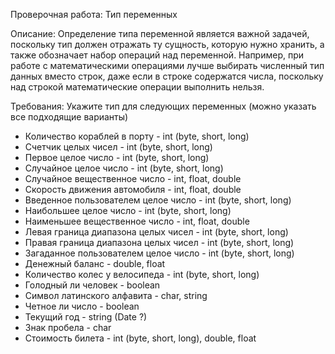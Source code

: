 Проверочная работа: Тип переменных

Описание:
Определение типа переменной является важной задачей, поскольку тип должен отражать ту сущность, которую нужно хранить,
а также обозначает набор операций над переменной. Например, при работе с математическими операциями лучше выбирать
численный тип данных вместо строк, даже если в строке содержатся числа, поскольку над строкой математические операции
выполнить нельзя.

Требования:
Укажите тип для следующих переменных (можно указать все подходящие варианты)

* Количество кораблей в порту - int (byte, short, long)
* Счетчик целых чисел - int (byte, short, long)
* Первое целое число - int (byte, short, long)
* Случайное целое число - int (byte, short, long)
* Случайное вещественное число - int, float, double
* Скорость движения автомобиля - int, float, double
* Введенное пользователем целое число - int (byte, short, long)
* Наибольшее целое число - int (byte, short, long)
* Наименьшее вещественное число - int, float, double
* Левая граница диапазона целых чисел - int (byte, short, long)
* Правая граница диапазона целых чисел - int (byte, short, long)
* Загаданное пользователем целое число - int (byte, short, long)
* Денежный баланс - double, float
* Количество колес у велосипеда - int (byte, short, long)
* Голодный ли человек - boolean
* Символ латинского алфавита - char, string
* Четное ли число - boolean
* Текущий год - string  (Date ?)
* Знак пробела - char
* Стоимость билета - int (byte, short, long), double, float